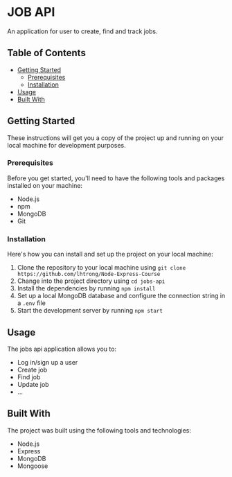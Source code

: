 # JOB API

An application for user to create, find and track jobs.

## Table of Contents

- [Getting Started](#getting-started)
  - [Prerequisites](#prerequisites)
  - [Installation](#installation)
- [Usage](#usage)
- [Built With](#built-with)
## Getting Started

These instructions will get you a copy of the project up and running on your local machine for development purposes.

### Prerequisites

Before you get started, you'll need to have the following tools and packages installed on your machine:

- Node.js
- npm
- MongoDB
- Git

### Installation

Here's how you can install and set up the project on your local machine:

1. Clone the repository to your local machine using `git clone https://github.com/lhtrong/Node-Express-Course`
2. Change into the project directory using `cd jobs-api`
3. Install the dependencies by running `npm install`
4. Set up a local MongoDB database and configure the connection string in a `.env` file
5. Start the development server by running `npm start`

## Usage

The jobs api application allows you to:

- Log in/sign up a user
- Create job
- Find job
- Update job
- ...

## Built With

The project was built using the following tools and technologies:

- Node.js
- Express
- MongoDB
- Mongoose

